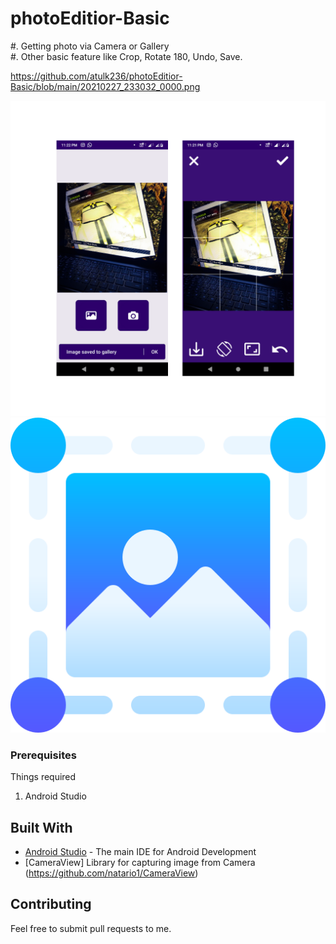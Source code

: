 # photoEditior-Basic


#. Getting photo via Camera or Gallery
<br>#. Other basic feature like Crop, Rotate 180, Undo, Save.


https://github.com/atulk236/photoEditior-Basic/blob/main/20210227_233032_0000.png

![ScreenShot](https://github.com/atulk236/photoEditior-Basic/blob/main/20210227_233032_0000.png)
![ScreenShot](https://github.com/atulk236/photoEditior-Basic/blob/master/app/src/main/res/drawable/homeimage.png)


### Prerequisites

Things required<br>
1. Android Studio


## Built With

* [Android Studio](https://developer.android.com/studio/index.html) - The main IDE for Android Development
* [CameraView] Library for capturing image from Camera (https://github.com/natario1/CameraView)

## Contributing

Feel free to submit pull requests to me.
